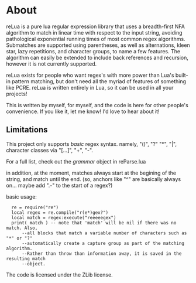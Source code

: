 # About

reLua is a pure lua regular expression library that uses a breadth-first NFA algorithm to match in linear time with respect to the input string, avoiding pathological exponential running times of most common regex algorithms. Submatches are supported using parentheses, as well as alternations, kleen star, lazy repetitions, and character groups, to name a few features. The algorithm can easily be extended to include back references and recursion, however it is not currently supported.

reLua exists for people who want regex's with more power than Lua's built-in pattern matching, but don't need all the myriad of features of something like PCRE. reLua is written entirely in Lua, so it can be used in all your projects!

This is written by myself, for myself, and the code is here for other people's convenience. If you like it, let me know! I'd love to hear about it!

## Limitations

This project only supports *basic* regex syntax. namely, "()", "?" "\*", "|",
character classes via "[...]", "+", "-".

For a full list, check out the *grammar* object in  reParse.lua

in addition, at the moment, matches always start at the begining of the string, and match
until the end. (so, anchors like "^" are basically always on... maybe add ".-" to
the start of a regex?)

basic usage:
```
  re = require("re")
  local regex = re.compile("r(e*)gex?")
  local match = regex:execute("reeeeegex")
  print( match ) -- note that 'match' will be nil if there was no match. Also,
	  --all blocks that match a variable number of characters such as "*" or "?"
	  --automatically create a capture group as part of the matching algorithm.
	  --Rather than throw than information away, it is saved in the resulting match
	  --object.
```
The code is licensed under the ZLib license.
